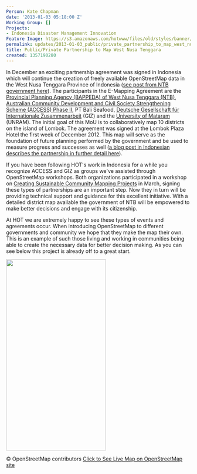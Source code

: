 ```yaml
---
Person: Kate Chapman
date: '2013-01-03 05:18:00 Z'
Working Group: []
Projects:
- Indonesia Disaster Management Innovation
Feature Image: https://s3.amazonaws.com/hotwww/files/old/styles/banner/public/ntb_mapping.png
permalink: updates/2013-01-03_public/private_partnership_to_map_west_nusa_tenggara
title: Public/Private Partnership to Map West Nusa Tenggara
created: 1357190280
---
```

<p>In December an exciting partnership agreement was signed in Indonesia which will continue the creation of freely available OpenStreetMap data in the West Nusa Tenggara Province of Indonesia (<a href="http://www.ntbprov.go.id/baca.php?berita=1523">see post from NTB government here</a>). The participants in the E-Mapping Agreement are the <a href="http://bappedantb.go.id/">Provincial Planning Agency (BAPPEDA) of West Nusa Tenggara (NTB)</a>, <a href="http://www.access-indo.or.id/">Australian Community Development and Civil Society Strengthening Scheme (ACCESS) Phase II</a>, PT Bali Seafood, <a href="http://www.giz.de/en/">Deutsche Gesellschaft für Internationale Zusammenarbeit</a> (GIZ) and the <a href="http://www.unram.ac.id/">University of Mataram</a> (UNRAM). The initial goal of this MoU is to collaboratively map 10 districts on the island of Lombok. The agreement was signed at the Lombok Plaza Hotel the first week of December 2012. This map will serve as the foundation of future planning performed by the government and be used to measure progress and successes as well (<a href="http://kmberugakdese.wordpress.com/2012/12/05/kabupatenkota-se-ntb-menandatangani-kesepakatan-e-mapping/">a blog post in Indonesian describes the partnership in further detail here</a>).</p><p>If you have been following HOT's work in Indonesia for a while you recognize ACCESS and GIZ as groups we've assisted through OpenStreetMap workshops. Both organizations participated in a workshop on <a href="http://hot.openstreetmap.org/updates/2012-03-12_creating_sustainable_community_mapping_projects_workshop">Creating Sustainable Community Mapping Projects</a> in March, signing these types of partnerships are an important step. Now they in turn will be providing technical support and guidance for this excellent initiative. With a detailed district map available the government of NTB will be empowered to make better decisions and engage with its citizenship.</p><p>At HOT we are extremely happy to see these types of events and agreements occur. When introducing OpenStreetMap to different governments and community we hope that they make the map their own. This is an example of such those living and working in communities being able to create the necessary data for better decision making. As you can see below this project is already off to a great start.</p><p><img src="https://s3.amazonaws.com/hotwww/files/old/ntb_mapping_0.png" alt="" style="width:272px;height:520px"></p><p>© OpenStreetMap contributors <a href="http://www.openstreetmap.org/?lat=-8.6194&amp;lon=116.3481&amp;zoom=12&amp;layers=M">Click to See Live Map on OpenStreetMap site</a></p>
